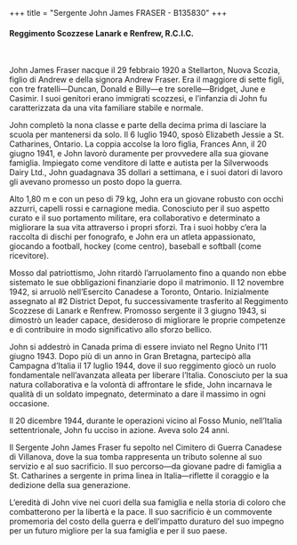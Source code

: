+++
title = "Sergente John James FRASER - B135830"
+++

#### Reggimento Scozzese Lanark e Renfrew, R.C.I.C.
<br>


John James Fraser nacque il 29 febbraio 1920 a Stellarton, Nuova Scozia, figlio di Andrew e della signora Andrew Fraser. Era il maggiore di sette figli, con tre fratelli—Duncan, Donald e Billy—e tre sorelle—Bridget, June e Casimir. I suoi genitori erano immigrati scozzesi, e l’infanzia di John fu caratterizzata da una vita familiare stabile e normale.

John completò la nona classe e parte della decima prima di lasciare la scuola per mantenersi da solo.
Il 6 luglio 1940, sposò Elizabeth Jessie a St. Catharines, Ontario. La coppia accolse la loro figlia, Frances Ann, il 20 giugno 1941, e John lavorò duramente per provvedere alla sua giovane famiglia. Impiegato come venditore di latte e autista per la Silverwoods Dairy Ltd., John guadagnava 35 dollari a settimana, e i suoi datori di lavoro gli avevano promesso un posto dopo la guerra.

Alto 1,80 m e con un peso di 79 kg, John era un giovane robusto con occhi azzurri, capelli rossi e carnagione media. Conosciuto per il suo aspetto curato e il suo portamento militare, era collaborativo e determinato a migliorare la sua vita attraverso i propri sforzi. Tra i suoi hobby c’era la raccolta di dischi per fonografo, e John era un atleta appassionato, giocando a football, hockey (come centro), baseball e softball (come ricevitore).

Mosso dal patriottismo, John ritardò l’arruolamento fino a quando non ebbe sistemato le sue obbligazioni finanziarie dopo il matrimonio. Il 12 novembre 1942, si arruolò nell’Esercito Canadese a Toronto, Ontario. Inizialmente assegnato al #2 District Depot, fu successivamente trasferito al Reggimento Scozzese di Lanark e Renfrew. Promosso sergente il 3 giugno 1943, si dimostrò un leader capace, desideroso di migliorare le proprie competenze e di contribuire in modo significativo allo sforzo bellico.

John si addestrò in Canada prima di essere inviato nel Regno Unito l’11 giugno 1943. Dopo più di un anno in Gran Bretagna, partecipò alla Campagna d’Italia il 17 luglio 1944, dove il suo reggimento giocò un ruolo fondamentale nell’avanzata alleata per liberare l’Italia. Conosciuto per la sua natura collaborativa e la volontà di affrontare le sfide, John incarnava le qualità di un soldato impegnato, determinato a dare il massimo in ogni occasione.

Il 20 dicembre 1944, durante le operazioni vicino al Fosso Munio, nell’Italia settentrionale, John fu ucciso in azione. Aveva solo 24 anni.

Il Sergente John James Fraser fu sepolto nel Cimitero di Guerra Canadese di Villanova, dove la sua tomba rappresenta un tributo solenne al suo servizio e al suo sacrificio.
Il suo percorso—da giovane padre di famiglia a St. Catharines a sergente in prima linea in Italia—riflette il coraggio e la dedizione della sua generazione.

L’eredità di John vive nei cuori della sua famiglia e nella storia di coloro che combatterono per la libertà e la pace.
Il suo sacrificio è un commovente promemoria del costo della guerra e dell’impatto duraturo del suo impegno per un futuro migliore per la sua famiglia e per il suo paese.
